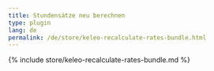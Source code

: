 ```yaml
---
title: Stundensätze neu berechnen
type: plugin
lang: de
permalink: /de/store/keleo-recalculate-rates-bundle.html
---
```


{% include store/keleo-recalculate-rates-bundle.md %}
